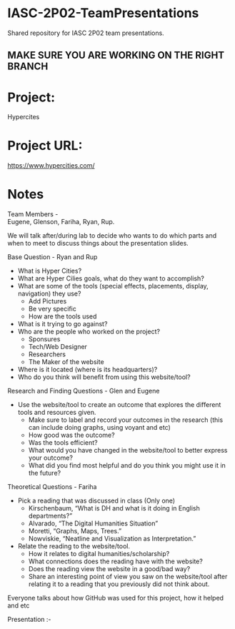 # IASC-2P02-TeamPresentations
Shared repository for IASC 2P02 team presentations.

## **MAKE SURE YOU ARE WORKING ON THE RIGHT BRANCH**

# Project:
Hypercites    

# Project URL:
https://www.hypercities.com/    

# Notes

Team Members -  
 Eugene,
 Glenson,
 Fariha,
 Ryan, 
 Rup.

We will talk after/during lab to decide who wants to do which parts and when to meet to discuss things about the presentation slides. 


Base Question - Ryan and Rup
- What is Hyper Cities?
- What are Hyper Cilies goals, what do they want to accomplish?
- What are some of the tools (special effects, placements, display, navigation) they use?
  - Add Pictures 
  - Be very specific 
  - How are the tools used
- What is it trying to go against?
- Who are the people who worked on the project?
  - Sponsures 
  - Tech/Web Designer 
  - Researchers
  - The Maker of the website
- Where is it located (where is its headquarters)? 
- Who do you think will benefit from using this website/tool?


Research and Finding Questions - Glen and Eugene
- Use the website/tool to create an outcome that explores the different tools and resources given. 
  - Make sure to label and record your outcomes in the research (this can include doing graphs, using voyant and etc)
  - How good was the outcome? 
  - Was the tools efficient? 
  - What would you have changed in the website/tool to better express your outcome? 
  - What did you find most helpful and do you think you might use it in the future? 


Theoretical Questions - Fariha
- Pick a reading that was discussed in class (Only one)
   - Kirschenbaum, “What is DH and what is it doing in English departments?”
   - Alvarado, “The Digital Humanities Situation”
   - Moretti, “Graphs, Maps, Trees.”
   - Nowviskie, “Neatline and Visualization as Interpretation.” 
- Relate the reading to the website/tool. 
  - How it relates to digital humanities/scholarship?
  - What connections does the reading have with the website?
  - Does the reading view the website in a good/bad way?
  - Share an interesting point of view you saw on the website/tool after relating it to a reading that you previously did not think about. 


Everyone talks about how GitHub was used for this project, how it helped and etc

Presentation :- 

